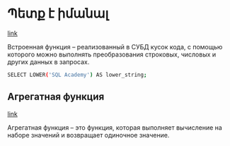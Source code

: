 # Պետք է իմանալ

[link](https://sql-academy.org/ru/handbook/lpad)

Встроенная функция – реализованный в СУБД кусок кода, с помощью которого можно выполнять преобразования строковых, числовых и других данных в запросах.

```bash
SELECT LOWER('SQL Academy') AS lower_string;
```

## Агрегатная функция

[link](https://sql-academy.org/ru/guide/aggregate-functions#agregatnye-funkcii)

Агрегатная функция – это функция, которая выполняет вычисление на наборе значений и возвращает одиночное значение.
